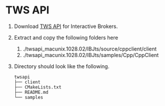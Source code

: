 # TWS API



1. Download [TWS API](https://interactivebrokers.github.io/#) for Interactive Brokers.
2. Extract and copy the following folders here
   1. ./twsapi_macunix.1028.02/IBJts/source/cppclient/client
   2. ./twsapi_macunix.1028.02/IBJts/samples/Cpp/CppClient
3. Directory should look like the following.

    ```
    twsapi
    ├── client
    ├── CMakeLists.txt
    ├── README.md
    └── samples
   ```